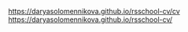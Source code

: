 https://daryasolomennikova.github.io/rsschool-cv/cv 
https://daryasolomennikova.github.io/rsschool-cv/